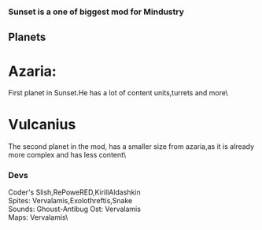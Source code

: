### Sunset is a one of biggest mod for Mindustry

## Planets

# Azaria:
First planet in Sunset.He has a lot of content units,turrets and more\

# Vulcanius 
The second planet in the mod, has a smaller size from azaria,as it is already more complex and has less content\



### Devs
Coder's Slish,RePoweRED,KirillAldashkin\
Spites: Vervalamis,Exolothreftis,Snake\
Sounds: Ghoust-Antibug
Ost: Vervalamis\
Maps: Vervalamis\
